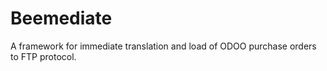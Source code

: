 # Beemediate
A framework for immediate translation and load of ODOO purchase orders to FTP protocol.
